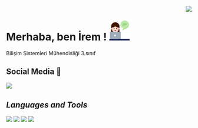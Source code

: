 <img align='right' src="https://github-readme-stats.vercel.app/api?username=iremakalp&show_icons=true">

# Merhaba, ben İrem ! <img src="https://github.com/iremakalp/iremakalp/blob/main/counseling.png" width="55" height="55" >
Bilişim Sistemleri Mühendisliği 3.sınıf

## Social Media 🌟

<img src="https://img.icons8.com/ios-filled/50/000000/linkedin.png" width="40"/>

## **_Languages and Tools_**  
<code><img src="https://img.icons8.com/ios-filled/50/000000/c-sharp-logo.png" width="30"/></code>
<code><img src="https://img.icons8.com/ios-filled/50/000000/html-5--v1.png" width="30"/></code>
<code><img src="https://img.icons8.com/ios-filled/50/000000/css3.png" width="35"/></code>
<code><img src="https://img.icons8.com/ios-filled/50/000000/php-logo.png" width="35"/></code>      

